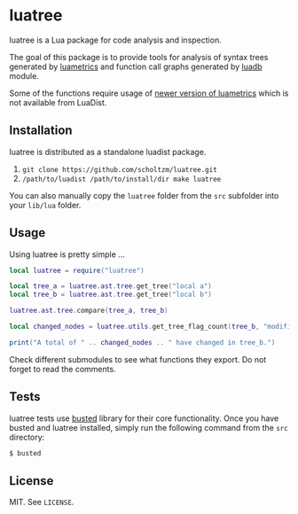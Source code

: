 # luatree

luatree is a Lua package for code analysis and inspection.

The goal of this package is to provide tools for analysis of syntax trees generated
by [luametrics](https://github.com/LuaDist/luametrics) and function call graphs
generated by [luadb](https://github.com/scholtzm/luadb) module.

Some of the functions require usage of [newer version of luametrics](https://github.com/FIIT-VGG/luametrics)
which is not available from LuaDist.

## Installation

luatree is distributed as a standalone luadist package.

1. `git clone https://github.com/scholtzm/luatree.git`
2. `/path/to/luadist /path/to/install/dir make luatree`

You can also manually copy the `luatree` folder from the `src` subfolder
into your `lib/lua` folder.

## Usage

Using luatree is pretty simple ...

```lua
local luatree = require("luatree")

local tree_a = luatree.ast.tree.get_tree("local a")
local tree_b = luatree.ast.tree.get_tree("local b")

luatree.ast.tree.compare(tree_a, tree_b)

local changed_nodes = luatree.utils.get_tree_flag_count(tree_b, "modified")

print("A total of " .. changed_nodes .. " have changed in tree_b.")
```

Check different submodules to see what functions they export.
Do not forget to read the comments.

## Tests

luatree tests use [busted](http://olivinelabs.com/busted/) library for their core functionality.
Once you have busted and luatree installed, simply run the following command from the `src` directory:

```sh
$ busted
```

## License

MIT. See `LICENSE`.
